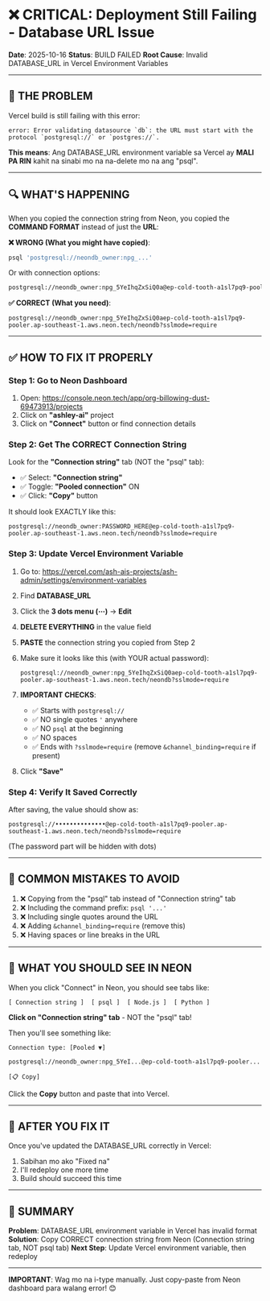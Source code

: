 # ❌ CRITICAL: Deployment Still Failing - Database URL Issue

**Date**: 2025-10-16
**Status**: BUILD FAILED
**Root Cause**: Invalid DATABASE_URL in Vercel Environment Variables

---

## 🔴 THE PROBLEM

Vercel build is still failing with this error:

```
error: Error validating datasource `db`: the URL must start with the protocol `postgresql://` or `postgres://`.
```

**This means**: Ang DATABASE_URL environment variable sa Vercel ay **MALI PA RIN** kahit na sinabi mo na na-delete mo na ang "psql".

---

## 🔍 WHAT'S HAPPENING

When you copied the connection string from Neon, you copied the **COMMAND FORMAT** instead of just the **URL**:

**❌ WRONG (What you might have copied)**:

```bash
psql 'postgresql://neondb_owner:npg_...'
```

Or with connection options:

```bash
postgresql://neondb_owner:npg_5YeIhqZxSiQ0a@ep-cold-tooth-a1sl7pq9-pooler.ap-southeast-1.aws.neon.tech/neondb?sslmode=require&channel_binding=require
```

**✅ CORRECT (What you need)**:

```
postgresql://neondb_owner:npg_5YeIhqZxSiQ0aep-cold-tooth-a1sl7pq9-pooler.ap-southeast-1.aws.neon.tech/neondb?sslmode=require
```

---

## ✅ HOW TO FIX IT PROPERLY

### Step 1: Go to Neon Dashboard

1. Open: https://console.neon.tech/app/org-billowing-dust-69473913/projects
2. Click on **"ashley-ai"** project
3. Click on **"Connect"** button or find connection details

### Step 2: Get The CORRECT Connection String

Look for the **"Connection string"** tab (NOT the "psql" tab):

- ✅ Select: **"Connection string"**
- ✅ Toggle: **"Pooled connection"** ON
- ✅ Click: **"Copy"** button

It should look EXACTLY like this:

```
postgresql://neondb_owner:PASSWORD_HERE@ep-cold-tooth-a1sl7pq9-pooler.ap-southeast-1.aws.neon.tech/neondb?sslmode=require
```

### Step 3: Update Vercel Environment Variable

1. Go to: https://vercel.com/ash-ais-projects/ash-admin/settings/environment-variables

2. Find **DATABASE_URL**

3. Click the **3 dots menu (⋯)** → **Edit**

4. **DELETE EVERYTHING** in the value field

5. **PASTE** the connection string you copied from Step 2

6. Make sure it looks like this (with YOUR actual password):

   ```
   postgresql://neondb_owner:npg_5YeIhqZxSiQ0aep-cold-tooth-a1sl7pq9-pooler.ap-southeast-1.aws.neon.tech/neondb?sslmode=require
   ```

7. **IMPORTANT CHECKS**:
   - ✅ Starts with `postgresql://`
   - ✅ NO single quotes `'` anywhere
   - ✅ NO `psql` at the beginning
   - ✅ NO spaces
   - ✅ Ends with `?sslmode=require` (remove `&channel_binding=require` if present)

8. Click **"Save"**

### Step 4: Verify It Saved Correctly

After saving, the value should show as:

```
postgresql://••••••••••••••@ep-cold-tooth-a1sl7pq9-pooler.ap-southeast-1.aws.neon.tech/neondb?sslmode=require
```

(The password part will be hidden with dots)

---

## 🚨 COMMON MISTAKES TO AVOID

1. ❌ Copying from the "psql" tab instead of "Connection string" tab
2. ❌ Including the command prefix: `psql '...'`
3. ❌ Including single quotes around the URL
4. ❌ Adding `&channel_binding=require` (remove this)
5. ❌ Having spaces or line breaks in the URL

---

## 📸 WHAT YOU SHOULD SEE IN NEON

When you click "Connect" in Neon, you should see tabs like:

```
[ Connection string ]  [ psql ]  [ Node.js ]  [ Python ]
```

**Click on "Connection string" tab** - NOT the "psql" tab!

Then you'll see something like:

```
Connection type: [Pooled ▼]

postgresql://neondb_owner:npg_5YeI...@ep-cold-tooth-a1sl7pq9-pooler...

[📋 Copy]
```

Click the **Copy** button and paste that into Vercel.

---

## 🔄 AFTER YOU FIX IT

Once you've updated the DATABASE_URL correctly in Vercel:

1. Sabihan mo ako "Fixed na"
2. I'll redeploy one more time
3. Build should succeed this time

---

## 📝 SUMMARY

**Problem**: DATABASE_URL environment variable in Vercel has invalid format
**Solution**: Copy CORRECT connection string from Neon (Connection string tab, NOT psql tab)
**Next Step**: Update Vercel environment variable, then redeploy

---

**IMPORTANT**: Wag mo na i-type manually. Just copy-paste from Neon dashboard para walang error! 😊
